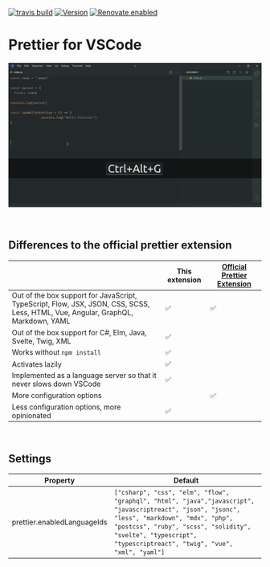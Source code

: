 [![travis build](https://img.shields.io/travis/com/SimonSiefke/prettier-vscode.svg)](https://travis-ci.com/SimonSiefke/prettier-vscode) [![Version](https://vsmarketplacebadge.apphb.com/version/SimonSiefke.prettier-vscode.svg)](https://marketplace.visualstudio.com/items?itemName=SimonSiefke.prettier-vscode) [![Renovate enabled](https://img.shields.io/badge/renovate-enabled-brightgreen.svg)](https://renovatebot.com/)

# Prettier for VSCode

![demo](./demo_images/demo.gif)

<br>

## Differences to the official prettier extension

|                                                                                                                                  | This extension | [Official Prettier Extension](https://github.com/prettier/prettier-vscode) |
| -------------------------------------------------------------------------------------------------------------------------------- | -------------- | -------------------------------------------------------------------------- |
| Out of the box support for JavaScript, TypeScript, Flow, JSX, JSON, CSS, SCSS, Less, HTML, Vue, Angular, GraphQL, Markdown, YAML | ✅             | ✅                                                                         |
| Out of the box support for C#, Elm, Java, Svelte, Twig, XML                                                                      | ✅             |                                                                            |
| Works without `npm install`                                                                                                      | ✅             |                                                                            |
| Activates lazily                                                                                                                 | ✅             |                                                                            |
| Implemented as a language server so that it never slows down VSCode                                                              | ✅             |                                                                            |
| More configuration options                                                                                                       |                | ✅                                                                         |
| Less configuration options, more opinionated                                                                                     | ✅             |                                                                            |

<br>

## Settings

| Property                    | Default                                                                                                                                                                                                                                                          |
| --------------------------- | ---------------------------------------------------------------------------------------------------------------------------------------------------------------------------------------------------------------------------------------------------------------- |
| prettier.enabledLanguageIds | `["csharp", "css", "elm", "flow", "graphql", "html", "java","javascript", "javascriptreact", "json", "jsonc", "less", "markdown", "mdx", "php", "postcss", "ruby", "scss", "solidity", "svelte", "typescript", "typescriptreact", "twig", "vue", "xml", "yaml"]` |

<!--
## Supported Languages

- Angular
- C#
- CSS
- Elm
- Flow
- GraphQL
- HTML
- Java
- JavaScript / JSX
- JSON / JSONC
- LESS
- Markdown
- MDX
- Php
- PostCSS
- Ruby
- SCSS
- Solidity
- Svelte
- TypeScript / TSX
- Twig
- Vue
- XML
- YAML -->
